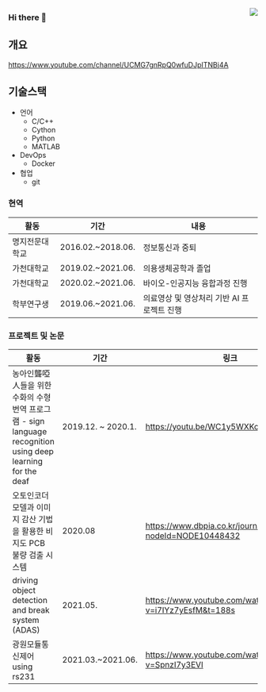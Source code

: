 <a href="https://hits.seeyoufarm.com"><img src="https://hits.seeyoufarm.com/api/count/incr/badge.svg?url=https%3A%2F%2Fgithub.com%2Fcomicom%2Fhit-counter&count_bg=%2379C83D&title_bg=%23555555&icon=&icon_color=%23E7E7E7&title=hits&edge_flat=false" align="right" /></a>

### Hi there 👋

## 개요

https://www.youtube.com/channel/UCMG7gnRpQ0wfuDJpITNBj4A

## 기술스택

- 언어
  - C/C++
  - Cython
  - Python
  - MATLAB
- DevOps
  - Docker
- 협업
  - git

### 현역

|활동|기간|내용|
|------|---|---|
|명지전문대학교|2016.02.~2018.06.|정보통신과 중퇴|
|가천대학교|2019.02.~2021.06.|의용생체공학과 졸업|
|가천대학교|2020.02.~2021.06.|바이오-인공지능 융합과정 진행|
|학부연구생|2019.06.~2021.06.|의료영상 및 영상처리 기반 AI 프로젝트 진행|

### 프로젝트 및 논문

|활동|기간|링크|
|------|---|---|
|농아인聾啞人들을 위한 수화의 수형 번역 프로그램 - sign language recognition using deep learning for the deaf|2019.12. ~ 2020.1.|https://youtu.be/WC1y5WXKoxU|
|오토인코더 모델과 이미지 감산 기법을 활용한 비지도 PCB 불량 검출 시스템|2020.08|https://www.dbpia.co.kr/journal/articleDetail?nodeId=NODE10448432|
|driving object detection and break system (ADAS)|2021.05.|https://www.youtube.com/watch?v=i7IYz7yEsfM&t=188s|
|광원모듈통신제어 using rs231|2021.03.~2021.06.|https://www.youtube.com/watch?v=SpnzI7y3EVI|

